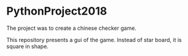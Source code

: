 # PythonProject2018

The project was to create a chinese checker game.

This repository presents a gui of the game. Instead of star board, it is square in shape.
